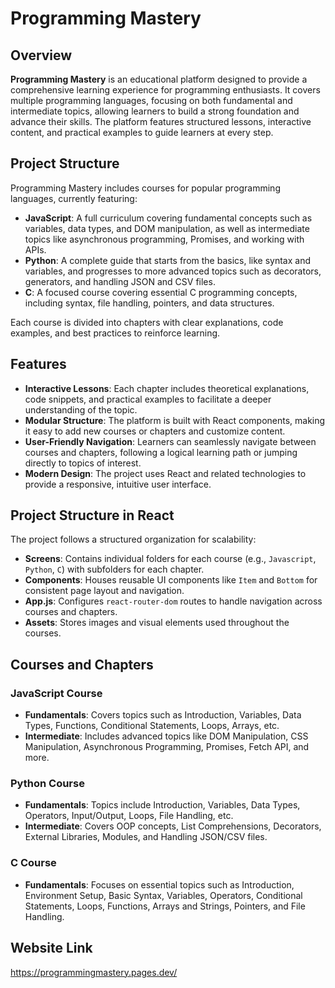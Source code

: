 # Programming Mastery

## Overview
**Programming Mastery** is an educational platform designed to provide a comprehensive learning experience for programming enthusiasts. It covers multiple programming languages, focusing on both fundamental and intermediate topics, allowing learners to build a strong foundation and advance their skills. The platform features structured lessons, interactive content, and practical examples to guide learners at every step.

## Project Structure
Programming Mastery includes courses for popular programming languages, currently featuring:

- **JavaScript**: A full curriculum covering fundamental concepts such as variables, data types, and DOM manipulation, as well as intermediate topics like asynchronous programming, Promises, and working with APIs.
- **Python**: A complete guide that starts from the basics, like syntax and variables, and progresses to more advanced topics such as decorators, generators, and handling JSON and CSV files.
- **C**: A focused course covering essential C programming concepts, including syntax, file handling, pointers, and data structures.

Each course is divided into chapters with clear explanations, code examples, and best practices to reinforce learning.

## Features
- **Interactive Lessons**: Each chapter includes theoretical explanations, code snippets, and practical examples to facilitate a deeper understanding of the topic.
- **Modular Structure**: The platform is built with React components, making it easy to add new courses or chapters and customize content.
- **User-Friendly Navigation**: Learners can seamlessly navigate between courses and chapters, following a logical learning path or jumping directly to topics of interest.
- **Modern Design**: The project uses React and related technologies to provide a responsive, intuitive user interface.

## Project Structure in React
The project follows a structured organization for scalability:
- **Screens**: Contains individual folders for each course (e.g., `Javascript`, `Python`, `C`) with subfolders for each chapter.
- **Components**: Houses reusable UI components like `Item` and `Bottom` for consistent page layout and navigation.
- **App.js**: Configures `react-router-dom` routes to handle navigation across courses and chapters.
- **Assets**: Stores images and visual elements used throughout the courses.

## Courses and Chapters

### JavaScript Course
- **Fundamentals**: Covers topics such as Introduction, Variables, Data Types, Functions, Conditional Statements, Loops, Arrays, etc.
- **Intermediate**: Includes advanced topics like DOM Manipulation, CSS Manipulation, Asynchronous Programming, Promises, Fetch API, and more.

### Python Course
- **Fundamentals**: Topics include Introduction, Variables, Data Types, Operators, Input/Output, Loops, File Handling, etc.
- **Intermediate**: Covers OOP concepts, List Comprehensions, Decorators, External Libraries, Modules, and Handling JSON/CSV files.

### C Course
- **Fundamentals**: Focuses on essential topics such as Introduction, Environment Setup, Basic Syntax, Variables, Operators, Conditional Statements, Loops, Functions, Arrays and Strings, Pointers, and File Handling.

## Website Link
https://programmingmastery.pages.dev/
